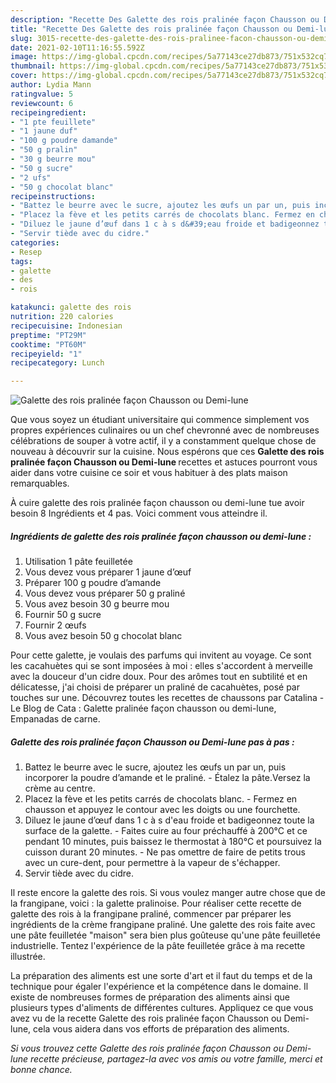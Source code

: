 ```yaml
---
description: "Recette Des Galette des rois pralinée façon Chausson ou Demi-lune"
title: "Recette Des Galette des rois pralinée façon Chausson ou Demi-lune"
slug: 3015-recette-des-galette-des-rois-pralinee-facon-chausson-ou-demi-lune
date: 2021-02-10T11:16:55.592Z
image: https://img-global.cpcdn.com/recipes/5a77143ce27db873/751x532cq70/galette-des-rois-pralinee-facon-chausson-ou-demi-lune-photo-principale-de-la-recette.jpg
thumbnail: https://img-global.cpcdn.com/recipes/5a77143ce27db873/751x532cq70/galette-des-rois-pralinee-facon-chausson-ou-demi-lune-photo-principale-de-la-recette.jpg
cover: https://img-global.cpcdn.com/recipes/5a77143ce27db873/751x532cq70/galette-des-rois-pralinee-facon-chausson-ou-demi-lune-photo-principale-de-la-recette.jpg
author: Lydia Mann
ratingvalue: 5
reviewcount: 6
recipeingredient:
- "1 pte feuillete"
- "1 jaune duf"
- "100 g poudre damande"
- "50 g pralin"
- "30 g beurre mou"
- "50 g sucre"
- "2 ufs"
- "50 g chocolat blanc"
recipeinstructions:
- "Battez le beurre avec le sucre, ajoutez les œufs un par un, puis incorporer la poudre d’amande et le praliné. Étalez la pâte.Versez la crème au centre."
- "Placez la fève et les petits carrés de chocolats blanc. Fermez en chausson et appuyez le contour avec les doigts ou une fourchette."
- "Diluez le jaune d’œuf dans 1 c à s d&#39;eau froide et badigeonnez toute la surface de la galette. Faites cuire au four préchauffé à 200°C et ce pendant 10 minutes, puis baissez le thermostat à 180°C et poursuivez la cuisson durant 20 minutes. Ne pas omettre de faire de petits trous avec un cure-dent, pour permettre à la vapeur de s&#39;échapper."
- "Servir tiède avec du cidre."
categories:
- Resep
tags:
- galette
- des
- rois

katakunci: galette des rois 
nutrition: 220 calories
recipecuisine: Indonesian
preptime: "PT29M"
cooktime: "PT60M"
recipeyield: "1"
recipecategory: Lunch

---
```



![Galette des rois pralinée façon Chausson ou Demi-lune](https://img-global.cpcdn.com/recipes/5a77143ce27db873/751x532cq70/galette-des-rois-pralinee-facon-chausson-ou-demi-lune-photo-principale-de-la-recette.jpg)

Que vous soyez un étudiant universitaire qui commence simplement vos propres expériences culinaires ou un chef chevronné avec de nombreuses célébrations de souper à votre actif, il y a constamment quelque chose de nouveau à découvrir sur la cuisine. Nous espérons que ces <strong> Galette des rois pralinée façon Chausson ou Demi-lune </strong> recettes et astuces pourront vous aider dans votre cuisine ce soir et vous habituer à des plats maison remarquables.

<!--inarticleads1-->

À cuire galette des rois pralinée façon chausson ou demi-lune tue avoir besoin 8 Ingrédients et 4 pas. Voici comment vous atteindre il.

##### Ingrédients de galette des rois pralinée façon chausson ou demi-lune :

1. Utilisation 1 pâte feuilletée
1. Vous devez vous préparer 1 jaune d’œuf
1. Préparer 100 g poudre d’amande
1. Vous devez vous préparer 50 g praliné
1. Vous avez besoin 30 g beurre mou
1. Fournir 50 g sucre
1. Fournir 2 œufs
1. Vous avez besoin 50 g chocolat blanc


Pour cette galette, je voulais des parfums qui invitent au voyage. Ce sont les cacahuètes qui se sont imposées à moi : elles s&#39;accordent à merveille avec la douceur d&#39;un cidre doux. Pour des arômes tout en subtilité et en délicatesse, j&#39;ai choisi de préparer un praliné de cacahuètes, posé par touches sur une. Découvrez toutes les recettes de chaussons par Catalina - Le Blog de Cata : Galette pralinée façon chausson ou demi-lune, Empanadas de carne. 

<!--inarticleads2-->

##### Galette des rois pralinée façon Chausson ou Demi-lune pas à pas :

1. Battez le beurre avec le sucre, ajoutez les œufs un par un, puis incorporer la poudre d’amande et le praliné. - Étalez la pâte.Versez la crème au centre.
1. Placez la fève et les petits carrés de chocolats blanc. - Fermez en chausson et appuyez le contour avec les doigts ou une fourchette.
1. Diluez le jaune d’œuf dans 1 c à s d&#39;eau froide et badigeonnez toute la surface de la galette. - Faites cuire au four préchauffé à 200°C et ce pendant 10 minutes, puis baissez le thermostat à 180°C et poursuivez la cuisson durant 20 minutes. - Ne pas omettre de faire de petits trous avec un cure-dent, pour permettre à la vapeur de s&#39;échapper.
1. Servir tiède avec du cidre.


Il reste encore la galette des rois. Si vous voulez manger autre chose que de la frangipane, voici : la galette pralinoise. Pour réaliser cette recette de galette des rois à la frangipane praliné, commencer par préparer les ingrédients de la crème frangipane praliné. Une galette des rois faite avec une pâte feuilletée &#34;maison&#34; sera bien plus goûteuse qu&#39;une pâte feuilletée industrielle. Tentez l&#39;expérience de la pâte feuilletée grâce à ma recette illustrée. 

<!--inarticleads1-->

<p>
La préparation des aliments est une sorte d'art et il faut du temps et de la technique pour égaler l'expérience et la compétence dans le domaine. Il existe de nombreuses formes de préparation des aliments ainsi que plusieurs types d'aliments de différentes cultures. Appliquez ce que vous avez vu de la recette Galette des rois pralinée façon Chausson ou Demi-lune, cela vous aidera dans vos efforts de préparation des aliments.
</p>

<p>
<i>Si vous trouvez cette Galette des rois pralinée façon Chausson ou Demi-lune recette précieuse, partagez-la avec vos amis ou votre famille, merci et bonne chance.</i>
</p>

